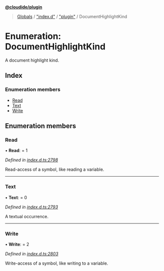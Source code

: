 **[@cloudide/plugin](../README.md)**

> [Globals](../README.md) / ["index.d"](../modules/_index_d_.md) / ["plugin"](../modules/_index_d_._plugin_.md) / DocumentHighlightKind

# Enumeration: DocumentHighlightKind

A document highlight kind.

## Index

### Enumeration members

* [Read](_index_d_._plugin_.documenthighlightkind.md#read)
* [Text](_index_d_._plugin_.documenthighlightkind.md#text)
* [Write](_index_d_._plugin_.documenthighlightkind.md#write)

## Enumeration members

### Read

•  **Read**:  = 1

*Defined in [index.d.ts:2798](https://github.com/shuyaqian/cloudide-plugin-api/blob/57a3a2a/index.d.ts#L2798)*

Read-access of a symbol, like reading a variable.

___

### Text

•  **Text**:  = 0

*Defined in [index.d.ts:2793](https://github.com/shuyaqian/cloudide-plugin-api/blob/57a3a2a/index.d.ts#L2793)*

A textual occurrence.

___

### Write

•  **Write**:  = 2

*Defined in [index.d.ts:2803](https://github.com/shuyaqian/cloudide-plugin-api/blob/57a3a2a/index.d.ts#L2803)*

Write-access of a symbol, like writing to a variable.
